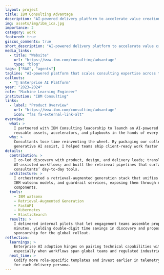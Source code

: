```yaml
---
layout: project
title: IBM Consulting Advantage
description: "AI-powered delivery platform to accelerate value creation at scale."
img: assets/img/ibm_ica.jpg
importance: 2
category: work
featured: true
giscus_comments: true
short_description: "AI-powered delivery platform to accelerate value creation at scale."
media_links:
  - title: "Website"
    url: "https://www.ibm.com/consulting/advantage"
    type: "blog"
tags: ["RAG", "agents"]
tagline: "AI-powered platform that scales consulting expertise across teams."
callouts:
  - "🚀 Enterprise AI Platform"
year: "2023–2024"
role: "Machine Learning Engineer"
institution: "IBM Consulting"
links:
  - label: "Product Overview"
    url: "https://www.ibm.com/consulting/advantage"
    icon: "fas fa-external-link-alt"
overview:
  what: >
    I partnered with IBM Consulting leadership to launch an AI-powered delivery platform that puts
    reusable assets, accelerators, and playbooks in the hands of every engagement team.
  why: >
    Consultants lose time reinventing the wheel. By packaging our collective expertise with
    generative AI assist, I helped teams ship client-ready work faster and with more consistency.
details:
  contribution: >
    I co-led discovery with product, design, and delivery leads; translated those insights into
    AI-assisted workflows; and built the retrieval pipelines that surface the right assets inside
    consultants’ day-to-day tools.
  architecture: >
    I orchestrated a retrieval-augmented generation stack that unifies structured delivery data,
    IBM watsonx models, and guardrail services, exposing them through modular APIs and workspace
    components.
  tools:
    - IBM watsonx
    - Retrieval-Augmented Generation
    - FastAPI
    - Kubernetes
    - ElasticSearch
  results: >
    I delivered internal pilots that let engagement teams assemble proposals and delivery assets in
    minutes, yielding double-digit time savings in discovery and proposal prep and earning executive
    sponsorship for the global rollout.
reflection:
  learnings: >
    Enterprise AI adoption hinges on pairing technical capabilities with change management,
    especially when workflows span global teams and regulated industries.
  next_time: >
    Codify more role-specific templates and invest earlier in telemetry so we can quantify impact
    for each delivery persona.
---
```

